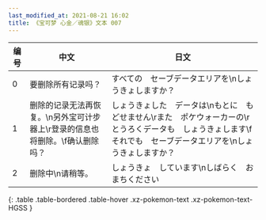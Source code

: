 ```yaml
---
last_modified_at: 2021-08-21 16:02
title: 《宝可梦 心金／魂银》文本 007
---
```

| 编号 | 中文 | 日文 |
| ---- | ---- | ---- |
| 0 | 要删除所有记录吗？ | すべての　セーブデータエリアを\nしょうきょしますか？ |
| 1 | 删除的记录无法再恢复。\n另外宝可计步器上\r登录的信息也将删除。\f确认删除吗？ | しょうきょした　データは\nもとに　もどせません\rまた　ポケウォーカーの\rとうろくデータも　しょうきょします\fそれでも　セーブデータエリアを\nしょうきょしますか？ |
| 2 | 删除中\n请稍等。 | しょうきょ　しています\nしばらく　おまちください |
{: .table .table-bordered .table-hover .xz-pokemon-text .xz-pokemon-text-HGSS }